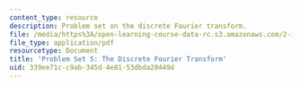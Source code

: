 ```yaml
---
content_type: resource
description: Problem set on the discrete Fourier transform.
file: /media/https%3A/open-learning-course-data-rc.s3.amazonaws.com/2-161-signal-processing-continuous-and-discrete-fall-2008/339ee71cc9ab345d4e8153dbda20449d_ps5.pdf
file_type: application/pdf
resourcetype: Document
title: 'Problem Set 5: The Discrete Fourier Transform'
uid: 339ee71c-c9ab-345d-4e81-53dbda20449d
---
```

